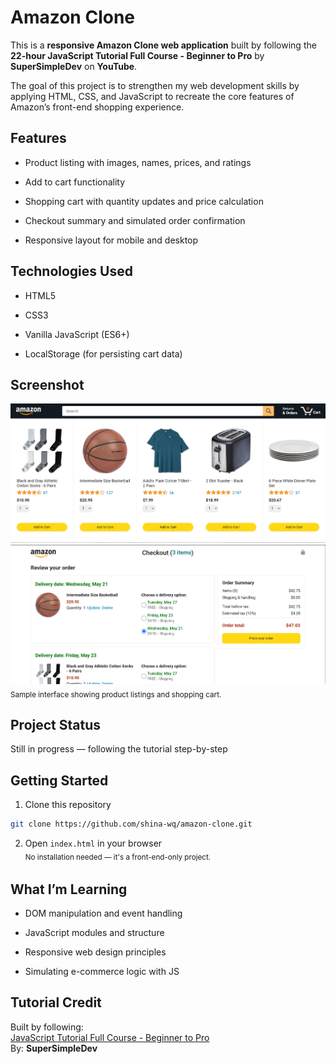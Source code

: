 # Amazon Clone

This is a **responsive Amazon Clone web application** built by following the **22-hour JavaScript Tutorial Full Course - Beginner to Pro** by **SuperSimpleDev** on **YouTube**.

The goal of this project is to strengthen my web development skills by applying HTML, CSS, and JavaScript to recreate the core features of Amazon’s front-end shopping experience.

## Features

- Product listing with images, names, prices, and ratings

- Add to cart functionality

- Shopping cart with quantity updates and price calculation

- Checkout summary and simulated order confirmation

- Responsive layout for mobile and desktop

## Technologies Used

- HTML5

- CSS3

- Vanilla JavaScript (ES6+)

- LocalStorage (for persisting cart data)

## Screenshot

![](./images/screenshot.png)
![](./images/screenshot-2.png)
<sub>Sample interface showing product listings and shopping cart.</sub>

## Project Status

Still in progress — following the tutorial step-by-step

## Getting Started

1. Clone this repository

```bash
git clone https://github.com/shina-wq/amazon-clone.git
```

2. Open `index.html` in your browser
   <br><sub>No installation needed — it's a front-end-only project.<sub><br>

## What I’m Learning

- DOM manipulation and event handling

- JavaScript modules and structure

- Responsive web design principles

- Simulating e-commerce logic with JS

## Tutorial Credit

Built by following:
<br>[JavaScript Tutorial Full Course - Beginner to Pro](https://www.youtube.com/watch?v=EerdGm-ehJQ&t=55736s)<br>
By: **SuperSimpleDev**

